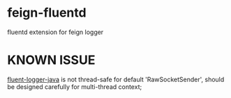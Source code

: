 # feign-fluentd
fluentd extension for feign logger

# KNOWN ISSUE
[fluent-logger-java](https://github.com/fluent/fluent-logger-java) is not thread-safe for default 'RawSocketSender', should be designed carefully for multi-thread context;
